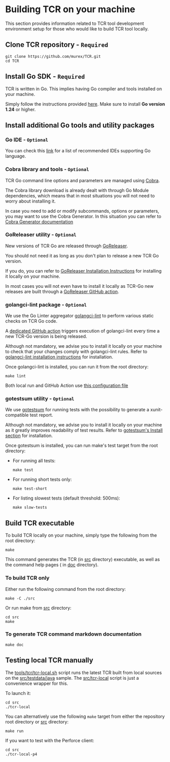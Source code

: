 # Building TCR on your machine

This section provides information related to TCR tool development environment setup for those who would like to build
TCR tool locally.

## Clone TCR repository - `Required`

```shell
git clone https://github.com/murex/TCR.git
cd TCR
```

## Install Go SDK - `Required`

TCR is written in Go. This implies having Go compiler and tools installed on your machine.

Simply follow the instructions provided [here](https://go.dev/). Make sure to install **Go version 1.24** or higher.

## Install additional Go tools and utility packages

### Go IDE - `Optional`

You can check this [link](https://www.tabnine.com/blog/top-7-golang-ides-for-go-developers/)
for a list of recommended IDEs supporting Go language.

### Cobra library and tools - `Optional`

TCR Go command line options and parameters are managed using [Cobra](https://github.com/spf13/cobra).

The Cobra library download is already dealt with through Go Module dependencies, which means that in most situations you
will not need to worry about installing it.

In case you need to add or modify subcommands, options or parameters, you may want to use the Cobra Generator. In this
situation you can refer to
[Cobra Generator documentation](https://github.com/spf13/cobra/blob/main/site/content/user_guide.md)

### GoReleaser utility - `Optional`

New versions of TCR Go are released through [GoReleaser](https://goreleaser.com/).

You should not need it as long as you don't plan to release a new TCR Go version.

If you do, you can refer to [GoReleaser Installation Instructions](https://goreleaser.com/install/)
for installing it locally on your machine.

In most cases you will not even have to install it locally as TCR-Go new releases are built through
a [GoReleaser GitHub action](../.github/workflows/go_releaser.yml).

### golangci-lint package - `Optional`

We use the Go Linter aggregator [golangci-lint](https://golangci-lint.run/) to perform various static checks on TCR Go
code.

A [dedicated GitHub action](../.github/workflows/go_releaser.yml) triggers execution of golangci-lint every time a new
TCR-Go version is being released.

Although not mandatory, we advise you to install it locally on your machine to check that your changes comply with
golangci-lint rules. Refer to [golangci-lint installation instructions](https://golangci-lint.run/welcome/install/)
for installation.

Once golangci-lint is installed, you can run it from the root directory:

```shell
make lint
```

Both local run and GitHub Action use [this configuration file](../.golangci.yml)

### gotestsum utility - `Optional`

We use [gotestsum](https://github.com/gotestyourself/gotestsum) for running tests
with the possibility to generate a xunit-compatible test report.

Although not mandatory, we advise you to install it locally on your machine as it greatly improves
readability of test results.
Refer to [gotestsum's Install section](https://github.com/gotestyourself/gotestsum#install)
for installation.

Once gotestsum is installed, you can run make's test target from the root directory:

- For running all tests:

  ```shell
  make test
  ```
- For running short tests only:

  ```shell
  make test-short
  ```

- For listing slowest tests (default threshold: 500ms):

  ```shell
  make slow-tests
  ```

## Build TCR executable

To build TCR locally on your machine, simply type the following from the root directory:

```shell
make
```

This command generates the TCR (in [src](../src) directory) executable, as well as the command help pages (
in [doc](../doc) directory).

### To build TCR only

Either run the following command from the root directory:

```shell
make -C ./src
```

Or run make from [src](../src) directory:

```shell
cd src
make
```

### To generate TCR command markdown documentation

```shell
make doc
```

## Testing local TCR manually

The [tools/tcr/tcr-local.sh](../tools/tcr/tcr-local.sh) script runs the latest TCR built from local sources on
the [src/testdata/java](../src/testdata/java) sample.
The [src/tcr-local](../src/tcr-local) script is just a convenience wrapper for this.

To launch it:

```shell
cd src
./tcr-local
```

You can alternatively use the following `make` target from either the repository root directory
or [src](../src) directory:

```shell
make run
```

If you want to test with the Perforce client:

```shell
cd src
./tcr-local-p4
```
